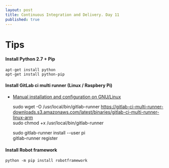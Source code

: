 ```yaml
---
layout: post
title: Continuous Integration and Delivery. Day 11 
published: true
---
```


# Tips

#### Install Python 2.7 + Pip

	apt-get install python
	apt-get install python-pip



#### Install GitLab ci multi runner (Linux / Raspbery Pi)
  
* [Manual installation and configuration on GNU/Linux](https://gitlab.com/gitlab-org/gitlab-ci-multi-runner/blob/master/docs/install/linux-manually.md)


	sudo wget -O /usr/local/bin/gitlab-runner https://gitlab-ci-multi-runner-downloads.s3.amazonaws.com/latest/binaries/gitlab-ci-multi-runner-linux-arm  
	sudo chmod +x /usr/local/bin/gitlab-runner

	sudo gitlab-runner install --user pi  
	gitlab-runner register   


#### Install Robot framework

	python -m pip install robotframework	




